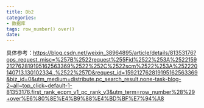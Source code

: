 ```yaml
---
title: Db2
categories:
- 数据库
tags: row_number() over()
date:
---
```


具体参考：https://blog.csdn.net/weixin_38964895/article/details/81353176?ops_request_misc=%257B%2522request%255Fid%2522%253A%2522159212762819195162563369%2522%252C%2522scm%2522%253A%252220140713.130102334..%2522%257D&request_id=159212762819195162563369&biz_id=0&utm_medium=distribute.pc_search_result.none-task-blog-2~all~top_click~default-1-81353176.first_rank_ecpm_v1_pc_rank_v3&utm_term=row_number%28%29+over%E6%80%8E%E4%B9%88%E4%BD%BF%E7%94%A8